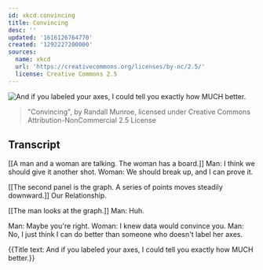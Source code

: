 ```yaml
---
id: xkcd.convincing
title: Convincing
desc: ''
updated: '1616126764770'
created: '1292227200000'
sources:
  name: xkcd
  url: 'https://creativecommons.org/licenses/by-nc/2.5/'
  license: Creative Commons 2.5
---
```

![And if you labeled your axes, I could tell you exactly how MUCH better.](https://imgs.xkcd.com/comics/convincing.png)
> "Convincing", by Randall Munroe, licensed under Creative Commons Attribution-NonCommercial 2.5 License

## Transcript
[[A man and a woman are talking.  The woman has a board.]]
Man: I think we should give it another shot.
Woman: We should break up, and I can prove it.

[[The second panel is the graph.  A series of points moves steadily downward.]]
Our Relationship.

[[The man looks at the graph.]]
Man: Huh.

Man: Maybe you're right.
Woman: I knew data would convince you.
Man: No, I just think I can do better than someone who doesn't label her axes.

{{Title text: And if you labeled your axes, I could tell you exactly how MUCH better.}}
